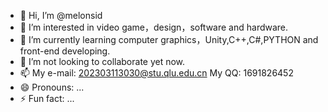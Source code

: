 - 👋 Hi, I’m @melonsid
- 👀 I’m interested in video game，design，software and hardware.
- 🌱 I’m currently learning computer graphics，Unity,C++,C#,PYTHON and front-end developing.
- 💞️ I’m not looking to collaborate yet now.
- 📫 My e-mail: 202303113030@stu.qlu.edu.cn My QQ: 1691826452
- 😄 Pronouns: ...
- ⚡ Fun fact: ...

<!---
melonsid/melonsid is a ✨ special ✨ repository because its `README.md` (this file) appears on your GitHub profile.
You can click the Preview link to take a look at your changes.
--->
